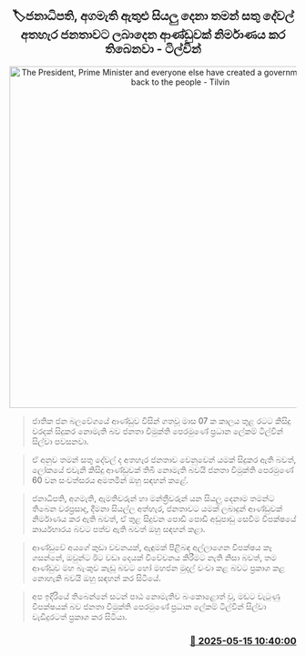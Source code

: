 <p align='center'><b><h2 align='center' title='The President, Prime Minister and everyone else have created a government that gives back to the people - Tilvin'>🏷ජනාධිපති, අගමැති ඇතුළු සියලු දෙනා තමන් සතු දේවල් අතහැර ජනතාවට ලබ‍ාදෙන ආණ්ඩුවක් නිර්මාණය කර තිබෙනවා - ටිල්වින්</h2></b></p>
<p align='center'><img src='https://helakuru.sgp1.cdn.digitaloceanspaces.com/esana/images/lib/tilvin-silva-npp.jpg' width='600' alt='The President, Prime Minister and everyone else have created a government that gives back to the people - Tilvin'></p>

> ජාතික ජන බලවේගයේ ආණ්ඩුව විසින් ගතවූ මාස 07 ක කාලය තුළ රටට කිසිදු වරදක් සිදුකර නොමැති බව ජනතා විමුක්ති පෙරමුණේ ප්‍රධාන ලේකම් ටිල්වින් සිල්වා පවසනවා.

> ඒ අනුව තමන් සතු දේවල් ද අතහැර ජනතාව වෙනුවෙන් යමක් සිදුකර ඇති බවත්, ලෝකයේ එවැනි කිසිදු ආණ්ඩුවක් තිබී නොමැති බවයි ජනතා විමුක්ති පෙරමුණේ 60 වන සංවත්සරය අමතමින් ඔහු සඳහන් කළේ.

> ජනාධිපති, අගමැති, ඇමතිවරුන් හා මන්ත්‍රීවරුන් යන සියලු දෙනාම තමන්ට තිබෙන වරප්‍රසාද, දීමනා සියල්ල අත්හැර, ජනතාවට යමක් ලබාදුන් ආණ්ඩුවක් නිර්මාණය කර ඇති බවත්, ඒ තුළ සිදුවන පොඩි පොඩි අඩුපාඩු සෙවීම විපක්ෂයේ කාර්යභාරය බවට පත්ව ඇති බවත් ඔහු සඳහන් කළා.

> ආණ්ඩුවේ අයගේ කුඩා වචනයක්, ඇඳුමක් පිළිබඳ අල්ලාගෙන විපක්ෂය කෑ ගසන්නේ, ඔවුන්ට ඊට වඩා දෙයක් විවේචනය කිරීමට නැති නිසා බවත්, තම ආණ්ඩුව මහ බැංකුව කැඩූ බවට හෝ මහජන මුදල් වංචා කළ බවට ප්‍රකාශ කළ නොහැකි බවයි ඔහු සඳහන් කර සිටියේ.

> අප ඉදිරියේ තිබෙන්නේ සටන් පාඨ නොමැතිව බංකොළොත් වූ, මඩට වැටුණු විපක්ෂයක් බව ජනතා විමුක්ති පෙරමුණේ ප්‍රධාන ලේකම් ටිල්වින් සිල්වා වැඩිදුරටත් ප්‍රකාශ කර සිටියා.



<h3 align='right'><a href='https://www.helakuru.lk/esana/p/110096/'>📅 2025-05-15 10:40:00</a></h3>
